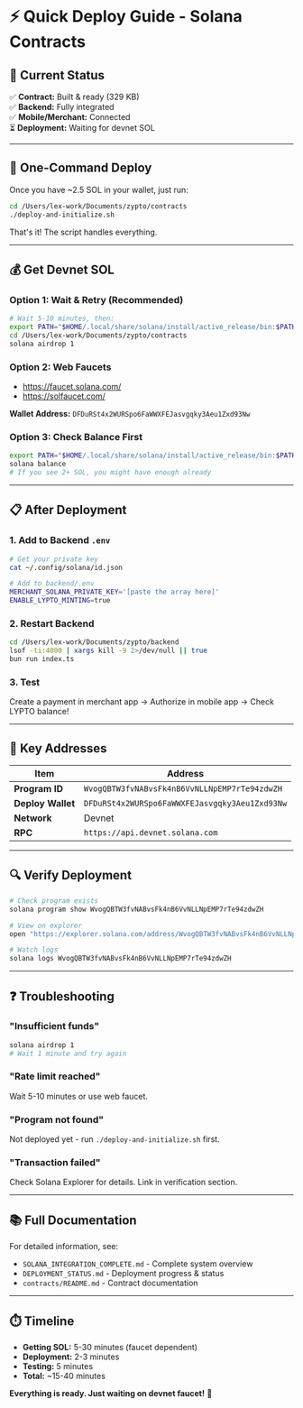 # ⚡ Quick Deploy Guide - Solana Contracts

## 🎯 Current Status

✅ **Contract:** Built & ready (329 KB)  
✅ **Backend:** Fully integrated  
✅ **Mobile/Merchant:** Connected  
⏳ **Deployment:** Waiting for devnet SOL

---

## 🚀 One-Command Deploy

Once you have ~2.5 SOL in your wallet, just run:

```bash
cd /Users/lex-work/Documents/zypto/contracts
./deploy-and-initialize.sh
```

That's it! The script handles everything.

---

## 💰 Get Devnet SOL

### Option 1: Wait & Retry (Recommended)
```bash
# Wait 5-10 minutes, then:
export PATH="$HOME/.local/share/solana/install/active_release/bin:$PATH"
cd /Users/lex-work/Documents/zypto/contracts
solana airdrop 1
```

### Option 2: Web Faucets
- https://faucet.solana.com/
- https://solfaucet.com/

**Wallet Address:** `DFDuRSt4x2WURSpo6FaWWXFEJasvgqky3Aeu1Zxd93Nw`

### Option 3: Check Balance First
```bash
export PATH="$HOME/.local/share/solana/install/active_release/bin:$PATH"
solana balance
# If you see 2+ SOL, you might have enough already
```

---

## 📋 After Deployment

### 1. Add to Backend `.env`
```bash
# Get your private key
cat ~/.config/solana/id.json

# Add to backend/.env
MERCHANT_SOLANA_PRIVATE_KEY='[paste the array here]'
ENABLE_LYPTO_MINTING=true
```

### 2. Restart Backend
```bash
cd /Users/lex-work/Documents/zypto/backend
lsof -ti:4000 | xargs kill -9 2>/dev/null || true
bun run index.ts
```

### 3. Test
Create a payment in merchant app → Authorize in mobile app → Check LYPTO balance!

---

## 📝 Key Addresses

| Item | Address |
|------|---------|
| **Program ID** | `WvogQBTW3fvNABvsFk4nB6VvNLLNpEMP7rTe94zdwZH` |
| **Deploy Wallet** | `DFDuRSt4x2WURSpo6FaWWXFEJasvgqky3Aeu1Zxd93Nw` |
| **Network** | Devnet |
| **RPC** | `https://api.devnet.solana.com` |

---

## 🔍 Verify Deployment

```bash
# Check program exists
solana program show WvogQBTW3fvNABvsFk4nB6VvNLLNpEMP7rTe94zdwZH

# View on explorer
open "https://explorer.solana.com/address/WvogQBTW3fvNABvsFk4nB6VvNLLNpEMP7rTe94zdwZH?cluster=devnet"

# Watch logs
solana logs WvogQBTW3fvNABvsFk4nB6VvNLLNpEMP7rTe94zdwZH
```

---

## ❓ Troubleshooting

### "Insufficient funds"
```bash
solana airdrop 1
# Wait 1 minute and try again
```

### "Rate limit reached"
Wait 5-10 minutes or use web faucet.

### "Program not found"
Not deployed yet - run `./deploy-and-initialize.sh` first.

### "Transaction failed"
Check Solana Explorer for details. Link in verification section.

---

## 📚 Full Documentation

For detailed information, see:
- `SOLANA_INTEGRATION_COMPLETE.md` - Complete system overview
- `DEPLOYMENT_STATUS.md` - Deployment progress & status
- `contracts/README.md` - Contract documentation

---

## ⏱️ Timeline

- **Getting SOL:** 5-30 minutes (faucet dependent)
- **Deployment:** 2-3 minutes
- **Testing:** 5 minutes
- **Total:** ~15-40 minutes

**Everything is ready. Just waiting on devnet faucet!** 🎉

